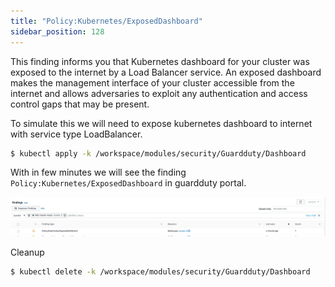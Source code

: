 ```yaml
---
title: "Policy:Kubernetes/ExposedDashboard"
sidebar_position: 128
---
```


This finding informs you that Kubernetes dashboard for your cluster was exposed to the internet by a Load Balancer service. An exposed dashboard makes the management interface of your cluster accessible from the internet and allows adversaries to exploit any authentication and access control gaps that may be present.


To simulate this we will need to expose kubernetes dashboard to internet with service type LoadBalancer.

```bash
$ kubectl apply -k /workspace/modules/security/Guardduty/Dashboard
```

With in few minutes we will see the finding `Policy:Kubernetes/ExposedDashboard` in guardduty portal. 

![](finding-4.png)


Cleanup
```bash
$ kubectl delete -k /workspace/modules/security/Guardduty/Dashboard
```